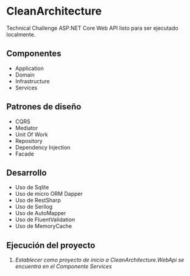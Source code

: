 # CleanArchitecture
Technical Challenge ASP.NET Core Web API listo para ser ejecutado localmente.
## Componentes
- Application
- Domain
- Infrastructure
- Services
## Patrones de diseño
- CQRS
- Mediator
- Unit Of Work
- Repository
- Dependency Injection
- Facade
## Desarrollo
- Uso de Sqlite
- Uso de micro ORM Dapper
- Uso de RestSharp
- Uso de Serilog
- Uso de AutoMapper
- Uso de FluentValidation
- Uso de MemoryCache
## Ejecución del proyecto
1. *Establecer como proyecto de inicio a CleanArchitecture.WebApi se encuentra en el Componente Services*